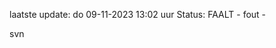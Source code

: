 laatste update: 
do 09-11-2023 13:02   uur 
Status: FAALT - fout - 
<div class="service R">svn</div>